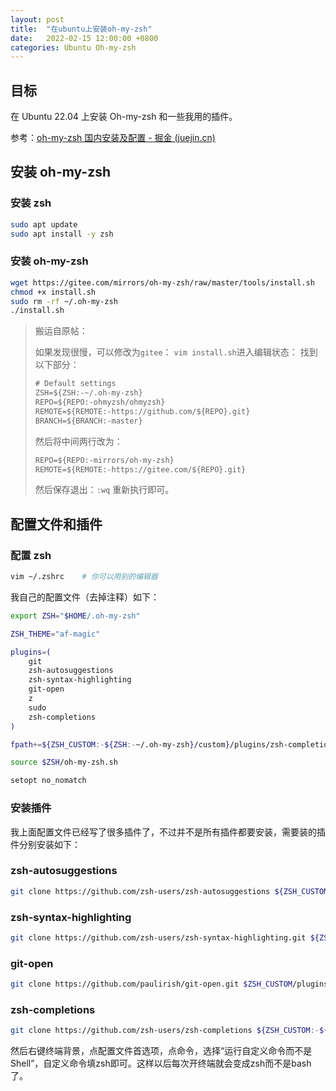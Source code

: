 ```yaml
---
layout: post
title:  "在ubuntu上安装oh-my-zsh"
date:   2022-02-15 12:00:00 +0800
categories: Ubuntu Oh-my-zsh
---
```




## 目标

在 Ubuntu 22.04 上安装 Oh-my-zsh 和一些我用的插件。

参考：[oh-my-zsh 国内安装及配置 - 掘金 (juejin.cn)](https://juejin.cn/post/7023578642156355592)



## 安装 oh-my-zsh

### 安装 zsh

```bash
sudo apt update
sudo apt install -y zsh
```

### 安装 oh-my-zsh

```bash
wget https://gitee.com/mirrors/oh-my-zsh/raw/master/tools/install.sh
chmod +x install.sh
sudo rm -rf ~/.oh-my-zsh
./install.sh
```

> 搬运自原帖：
>
> 如果发现很慢，可以修改为`gitee`：
>  `vim install.sh`进入编辑状态：
>  找到以下部分：
>
> ```cmd
> # Default settings
> ZSH=${ZSH:-~/.oh-my-zsh}
> REPO=${REPO:-ohmyzsh/ohmyzsh}
> REMOTE=${REMOTE:-https://github.com/${REPO}.git}
> BRANCH=${BRANCH:-master}
> ```
>
> 然后将中间两行改为：
>
> ```cmd
> REPO=${REPO:-mirrors/oh-my-zsh}
> REMOTE=${REMOTE:-https://gitee.com/${REPO}.git}
> ```
>
> 然后保存退出：`:wq`
> 重新执行即可。



## 配置文件和插件

### 配置 zsh

```bash
vim ~/.zshrc	# 你可以用别的编辑器
```

我自己的配置文件（去掉注释）如下：

```bash
export ZSH="$HOME/.oh-my-zsh"

ZSH_THEME="af-magic"

plugins=(
    git
    zsh-autosuggestions
    zsh-syntax-highlighting
    git-open
    z
    sudo
    zsh-completions
)

fpath+=${ZSH_CUSTOM:-${ZSH:-~/.oh-my-zsh}/custom}/plugins/zsh-completions/src

source $ZSH/oh-my-zsh.sh

setopt no_nomatch
```



### 安装插件

我上面配置文件已经写了很多插件了，不过并不是所有插件都要安装，需要装的插件分别安装如下：

### zsh-autosuggestions

```bash
git clone https://github.com/zsh-users/zsh-autosuggestions ${ZSH_CUSTOM:-~/.oh-my-zsh/custom}/plugins/zsh-autosuggestions
```



### zsh-syntax-highlighting

```bash
git clone https://github.com/zsh-users/zsh-syntax-highlighting.git ${ZSH_CUSTOM:-~/.oh-my-zsh/custom}/plugins/zsh-syntax-highlighting
```



### git-open

```bash
git clone https://github.com/paulirish/git-open.git $ZSH_CUSTOM/plugins/git-open
```



### zsh-completions

```bash
git clone https://github.com/zsh-users/zsh-completions ${ZSH_CUSTOM:-${ZSH:-~/.oh-my-zsh}/custom}/plugins/zsh-completions
```



然后右键终端背景，点配置文件首选项，点命令，选择“运行自定义命令而不是 Shell”，自定义命令填zsh即可。这样以后每次开终端就会变成zsh而不是bash了。